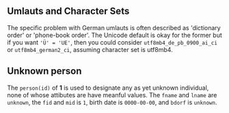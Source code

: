 ## Umlauts and Character Sets

The specific problem with German umlauts is often described as 'dictionary order' or 'phone-book order'.
The Unicode default is okay for the former but if you want `'Ü' = 'UE'`, then you could consider
`utf8mb4_de_pb_0900_ai_ci` or `utf8mb4_german2_ci`, assuming character set is utf8mb4.

## Unknown person

The `person(id)` of **1** is used to designate any as yet unknown individual, none of whose attibutes are have meanful values.
The `fname` and `lname` are `unknown`, the `fid` and `mid` is `1`,  birth date is `0000-00-00`, and `bdorf` is `unknown`.
